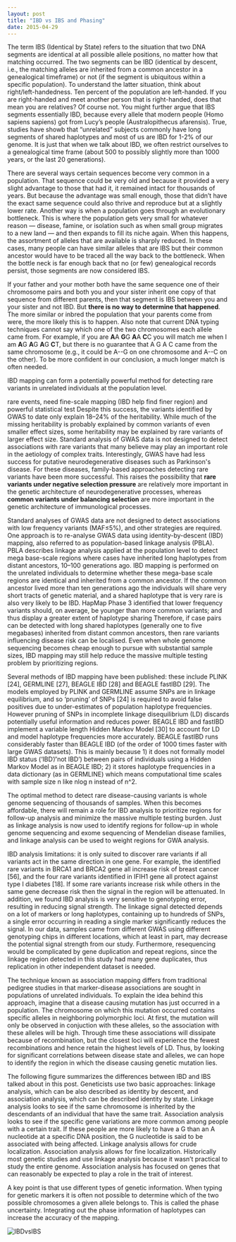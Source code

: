 ```yaml
---
layout: post
title: "IBD vs IBS and Phasing"
date: 2015-04-29
---
```

The term IBS (Identical by State) refers to the situation that two DNA segments are identical at all possible allele positions, no matter how that matching occurred. The two segments can be IBD (identical by descent, i.e., the matching alleles are inherited from a common ancestor in a genealogical timeframe) or not (if the segment is ubiquitous within a specific population). To understand the latter situation, think about right/left-handedness. Ten percent of the population are left-handed. If you are right-handed and meet another person that is right-handed, does that mean you are relatives? Of course not. You might further argue that IBS segments essentially IBD, because every allele that modern people (Homo sapiens sapiens) got from Lucy’s people (Australopithecus afarensis). True, studies have showb that “unrelated” subjects commonly have long segments of shared haplotypes and most of us are IBD for 1-2% of our genome. It is just that when we talk about IBD, we often restrict ourselves to a genealogical time frame (about 500 to possibly slightly more than 1000 years, or the last 20 generations).

There are several ways certain sequences become very common in a population. That sequence could be very old and because it provided a very slight advantage to those that had it, it remained intact for thousands of years. But because the advantage was small enough, those that didn’t have the exact same sequence could also thrive and reproduce but at a slightly lower rate. Another way is when a population goes through an evolutionary bottleneck. This is where the population gets very small for whatever reason — disease, famine, or isolation such as when small group migrates to a new land — and then expands to fill its niche again. When this happens, the assortment of alleles that are available is sharply reduced. In these cases, many people can have similar alleles that are IBS but their common ancestor would have to be traced all the way back to the bottleneck. When the bottle neck is far enough back that no (or few) genealogical records persist, those segments are now considered IBS.

If your father and your mother both have the same sequence one of their chromosome pairs and both you and your sister inherit one copy of that sequence from different parents, then that segment is IBS between you and your sister and not IBD. But <b>there is no way to determine that happened</b>. The more similar or inbred the population that your parents come from were, the more likely this is to happen. Also note that current DNA typing techniques cannot say which one of the two chromosomes each allele came from. For example, if you are <b>A</b>A <b>G</b>G <b>A</b>A <b>C</b>C you will match me when I am <b>A</b>G <b>A</b>G <b>A</b>G <b>C</b>T, but there is no guarantee that A G A C came from the same chromosome (e.g., it could be A--G on one chromosome and A--C on the other). To be more confident in our conclusion, a much longer match is often needed. 


IBD mapping can form a potentially powerful method for detecting rare variants in unrelated individuals at the population level.


rare events, need fine-scale mapping (IBD help find finer region) and powerful statistical test
Despite this success, the variants identified by GWAS to date only explain 18–24% of the heritability. While much of the missing heritability is probably explained by common variants of even smaller effect sizes, some heritability may be explained by rare variants of larger effect size. Standard analysis of GWAS data is not designed to detect associations with rare variants that many believe may play an important role in the aetiology of complex traits. Interestingly, GWAS have had less success for putative neurodegenerative diseases such as Parkinson's disease. For these diseases, family-based approaches detecting rare variants have been more successful. This raises the possibility that <b>rare variants under negative selection pressure</b> are relatively more important in the genetic architecture of neurodegenerative processes, whereas <b>common variants under balancing selection</b> are more important in the genetic architecture of immunological processes.

Standard analyses of GWAS data are not designed to detect associations with low frequency variants (MAF≤5%), and other strategies are required. One approach is to re-analyse GWAS data using identity-by-descent (IBD) mapping, also referred to as population-based linkage analysis (PBLA). PBLA describes linkage analysis applied at the population level to detect mega base-scale regions where cases have inherited long haplotypes from distant ancestors, 10–100 generations ago. IBD mapping is performed on the unrelated individuals to determine whether these mega-base scale regions are identical and inherited from a common ancestor. If the common ancestor lived more than ten generations ago the individuals will share very short tracts of genetic material, and a shared haplotype that is very rare is also very likely to be IBD. HapMap Phase 3 identified that lower frequency variants should, on average, be younger than more common variants; and thus display a greater extent of haplotype sharing Therefore, if case pairs can be detected with long shared haplotypes (generally one to five megabases) inherited from distant common ancestors, then rare variants influencing disease risk can be localised. Even when whole genome sequencing becomes cheap enough to pursue with substantial sample sizes, IBD mapping may still help reduce the massive multiple testing problem by prioritizing regions. 

Several methods of IBD mapping have been published: these include PLINK [24], GERMLINE [27], BEAGLE IBD [28] and BEAGLE fastIBD [29]. The models employed by PLINK and GERMLINE assume SNPs are in linkage equilibrium, and so ‘pruning’ of SNPs [24] is required to avoid false positives due to under-estimates of population haplotype frequencies. However pruning of SNPs in incomplete linkage disequilibrium (LD) discards potentially useful information and reduces power. BEAGLE IBD and fastIBD implement a variable length Hidden Markov Model [30] to account for LD and model haplotype frequencies more accurately. BEAGLE fastIBD runs considerably faster than BEAGLE IBD (of the order of 1000 times faster with large GWAS datasets). This is mainly because 1) it does not formally model IBD status (‘IBD’/’not IBD’) between pairs of individuals using a Hidden Markov Model as in BEAGLE IBD; 2) it stores haplotype frequencies in a data dictionary (as in GERMLINE) which means computational time scales with sample size n like nlog n instead of n^2. 

The optimal method to detect rare disease-causing variants is whole genome sequencing of thousands of samples. When this becomes affordable, there will remain a role for IBD analysis to prioritize regions for follow-up analysis and minimize the massive multiple testing burden. Just as linkage analysis is now used to identify regions for follow-up in whole genome sequencing and exome sequencing of Mendelian disease families, and linkage analysis can be used to weight regions for GWA analysis.

IBD analysis limitations: it is only suited to discover rare variants if all variants act in the same direction in one gene. For example, the identified rare variants in BRCA1 and BRCA2 gene all increase risk of breast cancer [56], and the four rare variants identified in IFIH1 gene all protect against type I diabetes [18]. If some rare variants increase risk while others in the same gene decrease risk then the signal in the region will be attenuated. In addition, we found IBD analysis is very sensitive to genotyping error, resulting in reducing signal strength. The linkage signal detected depends on a lot of markers or long haplotypes, containing up to hundreds of SNPs, a single error occurring in reading a single marker significantly reduces the signal. In our data, samples came from different GWAS using different genotyping chips in different locations, which at least in part, may decrease the potential signal strength from our study. Furthermore, resequencing would be complicated by gene duplication and repeat regions, since the linkage region detected in this study had many gene duplicates, thus replication in other independent dataset is needed.

The technique known as association mapping differs from traditional pedigree studies in that marker-disease associations
are sought in populations of unrelated individuals. To explain the idea behind this approach, imagine that a disease causing mutation has just occurred in a population. The chromosome on which this mutation occurred contains specific alleles in neighboring polymorphic loci. At first, the mutation will only be observed in conjuction with these alleles, so the association with these alleles will be high. Through time these associations will dissipate because of recombination, but the closest loci will experience the fewest recombinations and hence retain the highest levels of LD. Thus, by looking for significant correlations between disease state and alleles, we can hope to identify the region in which the disease causing genetic mutation lies.

The following figure summarizes the differences between IBD and IBS talked about in this post. Geneticists use two basic approaches: linkage analysis, which can be also described as identity by descent, and association analysis, which can be described identity by state. Linkage analysis looks to see if the same chromosome is inherited by the descendants of an individual that have the same trait. Association analysis looks to see if the specific gene variations are more common among people with a certain trait. If these people are more likely to have a G than an A nucleotide at a specific DNA position, the G nucleotide is said to be associated with being affected. Linkage analysis allows for crude localization. Association analysis allows for fine localization.  Historically most genetic studies and use linkage analysis because it wasn’t practical to study the entire genome. Association analysis has focused on genes that can reasonably be expected to play a role in the trait of interest. 

A key point is that  use different  types of genetic information. When typing for genetic markers it is often not possible to determine which of the two possible chromosomes a given allele belongs to. This is called the phase uncertainty. Integrating out the phase information of haplotypes can increase the accuracy of the mapping.  

<img alt="IBDvsIBS" src="https://cloud.githubusercontent.com/assets/5496192/7396806/1c8a22a4-ee72-11e4-8873-97a6e407f2bd.png" />
